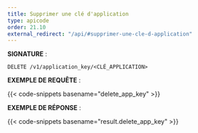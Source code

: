 ```yaml
---
title: Supprimer une clé d'application
type: apicode
order: 21.10
external_redirect: "/api/#supprimer-une-cle-d-application"
---
```


**SIGNATURE** :

`DELETE /v1/application_key/<CLÉ_APPLICATION>`

**EXEMPLE DE REQUÊTE** :

{{< code-snippets basename="delete_app_key" >}}

**EXEMPLE DE RÉPONSE** :

{{< code-snippets basename="result.delete_app_key" >}}
